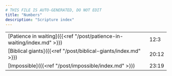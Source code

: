 ```yaml
---
# THIS FILE IS AUTO-GENERATED, DO NOT EDIT
title: "Numbers"
description: "Scripture index"
---
```


|  |  |
| --- | --- |
| [Patience in waiting]({{<ref "/post/patience-in-waiting/index.md" >}}) | 12:3 |
| [Biblical giants]({{<ref "/post/biblical-giants/index.md" >}}) | 20:12 |
| [Impossible]({{<ref "/post/impossible/index.md" >}}) | 23:19 |
